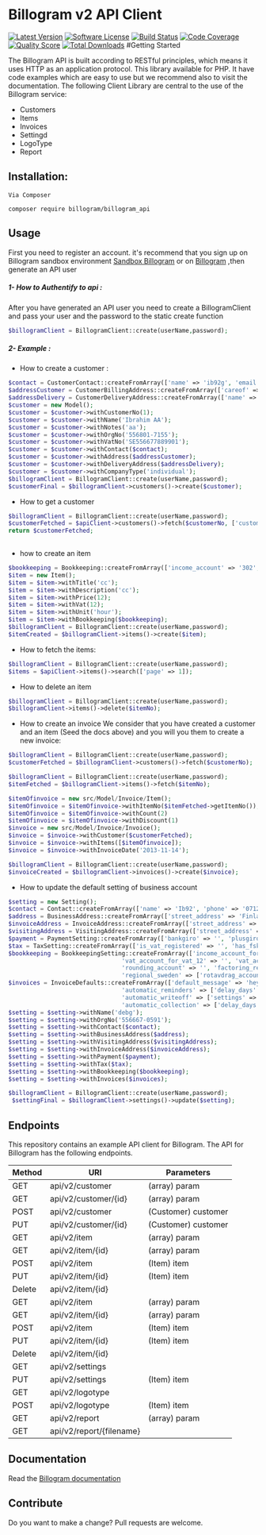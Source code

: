Billogram v2 API Client
=======================

[![Latest Version](https://img.shields.io/github/release/FriendsOfApi/billogram.svg?style=flat-square)](https://github.com/FriendsOfApi/billogram/releases)
[![Software License](https://img.shields.io/badge/license-MIT-brightgreen.svg?style=flat-square)](LICENSE)
[![Build Status](https://img.shields.io/travis/FriendsOfApi/billogram.svg?style=flat-square)](https://travis-ci.org/FriendsOfApi/billogram)
[![Code Coverage](https://img.shields.io/scrutinizer/coverage/g/friendsofapi/billogram.svg?style=flat-square)](https://scrutinizer-ci.com/g/friendsofapi/billogram)
[![Quality Score](https://img.shields.io/scrutinizer/g/friendsofapi/billogram.svg?style=flat-square)](https://scrutinizer-ci.com/g/friendsofapi/billogram)
[![Total Downloads](https://img.shields.io/packagist/dt/friendsofapi/billogram.svg?style=flat-square)](https://packagist.org/packages/friendsofapi/billogram)
#Getting Started

The Billogram API is built according to RESTful principles, which means it uses HTTP as an application protocol.
This library available for PHP. It have code examples which are easy to use but we recommend also to visit the documentation.
The following Client Library are central to the use of the Billogram service:

* Customers
* Items
* Invoices
* Settingd
* LogoType
* Report

 
## Installation:
    Via Composer
    
    composer require billogram/billogram_api
    

## Usage 

First you need to register an account. it's recommend that you sign up on Billogram sandbox environment
[Sandbox Billogram](https://billogram.com) or on [Billogram](https://billogram.com) ,then generate an API user


    
##### 1- How to Authentify to api :

After you have generated an API user you need to create a BillogramClient and pass your user and the password to the static create function
```php
$billogramClient = BillogramClient::create(userName,password);
```

##### 2- Example :
* How to create a customer :

```php
$contact = CustomerContact::createFromArray(['name' => 'ib92g', 'email' => 'ib922@gmail.com', 'phone' => '0712223344']);
$addressCustomer = CustomerBillingAddress::createFromArray(['careof' => 'ibrahim', 'use_careof_as_attention' => false, 'street_address' => 'Flygarvägen 189B', 'zipcode' => '175 69', 'city' => 'Järfälla', 'country' => 'SE']);
$addressDelivery = CustomerDeliveryAddress::createFromArray(['name' => 'ibrahim', 'street_address' => 'Flygarvägen 189B', 'careof' => 'ibrahim', 'zipcode' => '175 69', 'city' => 'Järfälla', 'country' => 'SE']);
$customer = new Model();
$customer = $customer->withCustomerNo(1);
$customer = $customer->withName('Ibrahim AA');
$customer = $customer->withNotes('aa');
$customer = $customer->withOrgNo('556801-7155');
$customer = $customer->withVatNo('SE556677889901');
$customer = $customer->withContact($contact);
$customer = $customer->withAddress($addressCustomer);
$customer = $customer->withDeliveryAddress($addressDelivery);
$customer = $customer->withCompanyType('individual');
$billogramClient = BillogramClient::create(userName,password);
$customerFinal = $billogramClient->customers()->create($customer);
```
* How to get a customer

```php
$billogramClient = BillogramClient::create(userName,password);
$customerFetched = $apiClient->customers()->fetch($customerNo, ['customer_no']);
return $customerFetched;
    
```

* how to create an item
```php
$bookkeeping = Bookkeeping::createFromArray(['income_account' => '302', 'vat_account' => '303']);
$item = new Item();
$item = $item->withTitle('cc');
$item = $item->withDescription('cc');
$item = $item->withPrice(12);
$item = $item->withVat(12);
$item = $item->withUnit('hour');
$item = $item->withBookkeeping($bookkeeping);
$billogramClient = BillogramClient::create(userName,password);
$itemCreated = $billogramClient->items()->create($item);
```

* How to fetch the items:
```php
$billogramClient = BillogramClient::create(userName,password);
$items = $apiClient->items()->search(['page' => 1]);
```

* How to delete an item
```php
$billogramClient = BillogramClient::create(userName,password);
$billogramClient->items()->delete($itemNo);
```

* How to create an invoice
We consider that you have created a customer and an item (Seed the docs above) and you will you them to create a new invoice:

```php
$billogramClient = BillogramClient::create(userName,password);
$customerFetched = $billogramClient->customers()->fetch($customerNo);

$billogramClient = BillogramClient::create(userName,password);
$itemFetched = $billogramClient->items()->fetch($itemNo);

$itemOfinvoice = new src/Model/Invoice/Item();
$itemOfinvoice = $itemOfinvoice->withItemNo($itemFetched->getItemNo());
$itemOfinvoice = $itemOfinvoice->withCount(2)
$itemOfinvoice = $itemOfinvoice->withDiscount(1)
$invoice = new src/Model/Invoice/Invoice();
$invoice = $invoice->withCustomer($customerFetched);
$invoice = $invoice->withItems([$itemOfinvoice]);
$invoice = $invoice->withInvoiceDate('2013-11-14');

$billogramClient = BillogramClient::create(userName,password);
$invoiceCreated = $billogramClient->invoices()->create($invoice);
```

* How to update the default setting of business account
```php
$setting = new Setting();
$contact = Contact::createFromArray(['name' => 'Ib92', 'phone' => '0712345678', 'email' => 'tarafder.saptad@pig.pp.ua', 'www' => 'https://www.youtube.com/']);
$address = BusinessAddress::createFromArray(['street_address' => 'Finlandsgatan 36', 'careof' => 'Microsoft', 'zipcode' => '164 74', 'city' => 'Kista', 'country' => 'Sweden']);
$invoiceAddress = InvoiceAddress::createFromArray(['street_address' => 'Finlandsgatan 36', 'careof' => 'Microsoft', 'zipcode' => '164 74', 'city' => 'Kista', 'country' => 'Sweden', 'email' => 'tarafder.saptad@pig.pp.ua']);
$visitingAddress = VisitingAddress::createFromArray(['street_address' => 'Finlandsgatan 36', 'careof' => 'Microsoft', 'zipcode' => '164 74', 'city' => 'Kista', 'country' => 'Sweden']);
$payment = PaymentSetting::createFromArray(['bankgiro' => '', 'plusgiro' => '', 'domestic_bank_account' => ['account_no' => '', 'clearing_no' => ''], 'international_bank_account' => ['bank' => '', 'iban' => '', 'bic' => '', 'swift' => '']]);
$tax = TaxSetting::createFromArray(['is_vat_registered' => '', 'has_fskatt' => '', 'vat_no' => '']);
$bookkeeping = BookkeepingSetting::createFromArray(['income_account_for_vat_25' => '', 'income_account_for_vat_12' => '', 'income_account_for_vat_6' => '', 'income_account_for_vat_0' => '', 'reversed_vat_account' => '', 'vat_account_for_vat_25' => '',
                                'vat_account_for_vat_12' => '', 'vat_account_for_vat_6' => '', 'account_receivable_account' => '', 'client_funds_account' => '', 'banking_account' => '', 'interest_fee_account' => '', 'reminder_fee_account' => '',
                                'rounding_account' => '', 'factoring_receivable_account' => '', 'non_allocated_account' => '', 'income_payout_account' => '', 'written_down_receivables_account' => '', 'expected_loss_account' => '',
                                'regional_sweden' => ['rotavdrag_account' => ''], ]);
$invoices = InvoiceDefaults::createFromArray(['default_message' => 'hey hey', 'default_messagedefault_message' => 8.5, 'default_reminder_fee' => 10, 'default_invoice_fee' => 30,
                                'automatic_reminders' => ['delay_days' => 5, 'message' => 'HEY'],
                                'automatic_writeoff' => ['settings' => 'all_fees', 'amount' => 100],
                                'automatic_collection' => ['delay_days' => 5, 'amount' => 100], ]);
$setting = $setting->withName('debg');
$setting = $setting->withOrgNo('556667-0591');
$setting = $setting->withContact($contact);
$setting = $setting->withBusinessAddress($address);
$setting = $setting->withVisitingAddress($visitingAddress);
$setting = $setting->withInvoiceAddress($invoiceAddress);
$setting = $setting->withPayment($payment);
$setting = $setting->withTax($tax);
$setting = $setting->withBookkeeping($bookkeeping);
$setting = $setting->withInvoices($invoices);

$billogramClient = BillogramClient::create(userName,password);
 $settingFinal = $billogramClient->settings()->update($setting);
```
## Endpoints
This repository contains an example API client for Billogram. The API for Billogram has the following endpoints.

| Method | URI | Parameters |
| ------ | --- | ---------- |
| GET | api/v2/customer | (array) param |
| GET | api/v2/customer/{id} | (array) param |
| POST | api/v2/customer | (Customer) customer |
| PUT | api/v2/customer/{id} | (Customer) customer |
| GET | api/v2/item | (array) param |
| GET | api/v2/item/{id} | (array) param |
| POST | api/v2/item | (Item) item |
| PUT | api/v2/item/{id} | (Item) item |
| Delete | api/v2/item/{id} | |
| GET | api/v2/item | (array) param |
| GET | api/v2/item/{id} | (array) param |
| POST | api/v2/item | (Item) item |
| PUT | api/v2/item/{id} | (Item) item |
| Delete | api/v2/item/{id} | |
| GET | api/v2/settings |  |
| PUT | api/v2/settings | (Item) item |
| GET | api/v2/logotype |  |
| POST | api/v2/logotype | (Item) item |
| GET | api/v2/report | (array) param |
| GET | api/v2/report/{filename} |  |


## Documentation
Read the [Billogram documentation](https://billogram.com/api/documentation) 

## Contribute

Do you want to make a change? Pull requests are welcome.